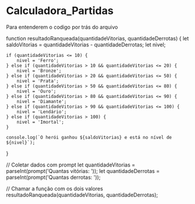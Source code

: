 # Calculadora_Partidas
Para entenderem o codigo por trás do arquivo 

function resultadoRanqueada(quantidadeVitorias, quantidadeDerrotas) {
    let saldoVitorias = quantidadeVitorias - quantidadeDerrotas;
    let nivel;

    if (quantidadeVitorias <= 10) {
        nivel = 'Ferro';
    } else if (quantidadeVitorias > 10 && quantidadeVitorias <= 20) {
        nivel = 'Bronze';
    } else if (quantidadeVitorias > 20 && quantidadeVitorias <= 50) {
        nivel = 'Prata';
    } else if (quantidadeVitorias > 50 && quantidadeVitorias <= 80) {
        nivel = 'Ouro';
    } else if (quantidadeVitorias > 80 && quantidadeVitorias <= 90) {
        nivel = 'Diamante';
    } else if (quantidadeVitorias > 90 && quantidadeVitorias <= 100) {
        nivel = 'Lendário';
    } else if (quantidadeVitorias > 100) {
        nivel = 'Imortal';
    }

    console.log(`O herói ganhou ${saldoVitorias} e está no nível de ${nivel}`);
}

// Coletar dados com prompt
let quantidadeVitorias = parseInt(prompt('Quantas vitórias: '));
let quantidadeDerrotas = parseInt(prompt('Quantas derrotas: '));

// Chamar a função com os dois valores
resultadoRanqueada(quantidadeVitorias, quantidadeDerrotas);
